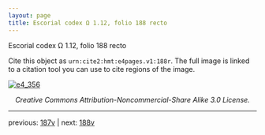 ```yaml
---
layout: page
title: Escorial codex Ω 1.12, folio 188 recto
---
```


Escorial codex Ω 1.12, folio 188 recto

Cite this object as `urn:cite2:hmt:e4pages.v1:188r`.  The full image is linked to a citation tool you can use to cite regions of the image.

[![e4_356](http://www.homermultitext.org/iipsrv?IIIF=/project/homer/pyramidal/deepzoom/hmt/e4img/2017a/e4_356.tif/full/800,/0/default.jpg)](http://www.homermultitext.org/ict2/?urn=urn:cite2:hmt:e4img.2017a:e4_356) 

<p style="text-align: center; font-style: italic;">Creative Commons Attribution-Noncommercial-Share Alike 3.0 License.</p>

---

previous: [187v](../187v/) | next: [188v](../188v/)